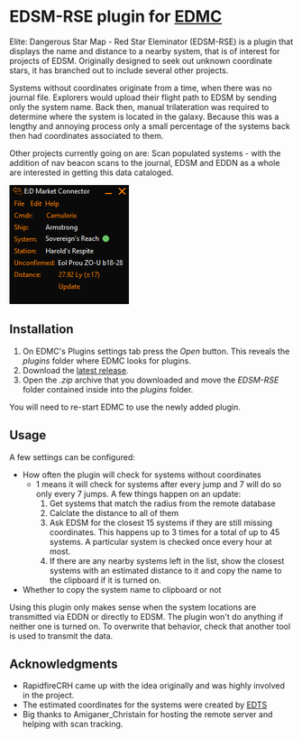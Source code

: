 # EDSM-RSE plugin for [EDMC](https://github.com/Marginal/EDMarketConnector/wiki)

Elite: Dangerous Star Map - Red Star Eleminator (EDSM-RSE) is a plugin that displays the name and distance to a nearby system, that is of interest for projects of EDSM. Originally designed to seek out unknown coordinate stars, it has branched out to include several other projects.

Systems without coordinates originate from a time, when there was no journal file. Explorers would upload their flight path to EDSM by sending only the system name. Back then, manual trilateration was required to determine where the system is located in the galaxy. Because this was a lengthy and annoying process only a small percentage of the systems back then had coordinates associated to them.

Other projects currently going on are:
Scan populated systems - with the addition of nav beacon scans to the journal, EDSM and EDDN as a whole are interested in getting this data cataloged. 

![Screenshot](img/main_window.png)

## Installation

1. On EDMC's Plugins settings tab press the _Open_ button. This reveals the _plugins_ folder where EDMC looks for plugins.
2. Download the [latest release](https://github.com/Thurion/EDSM-RSE-for-EDMC/releases).
3. Open the _.zip_ archive that you downloaded and move the _EDSM-RSE_ folder contained inside into the _plugins_ folder.

You will need to re-start EDMC to use the newly added plugin.

## Usage

A few settings can be configured:
* How often the plugin will check for systems without coordinates
    * 1 means it will check for systems after every jump and 7 will do so only every 7 jumps. A few things happen on an update: 
	    1. Get systems that match the radius from the remote database
		2. Calclate the distance to all of them
		3. Ask EDSM for the closest 15 systems if they are still missing coordinates. This happens up to 3 times for a total of up to 45 systems. A particular system is checked once every hour at most.
		4. If there are any nearby systems left in the list, show the closest systems with an estimated distance to it and copy the name to the clipboard if it is turned on.
* Whether to copy the system name to clipboard or not

Using this plugin only makes sense when the system locations are transmitted via EDDN or directly to EDSM. The plugin won't do anything if neither one is turned on. To overwrite that behavior, check that another tool is used to transmit the data.

## Acknowledgments

* RapidfireCRH came up with the idea originally and was highly involved in the project.
* The estimated coordinates for the systems were created by [EDTS](https://bitbucket.org/Esvandiary/edts)
* Big thanks to Amiganer_Christain for hosting the remote server and helping with scan tracking.
